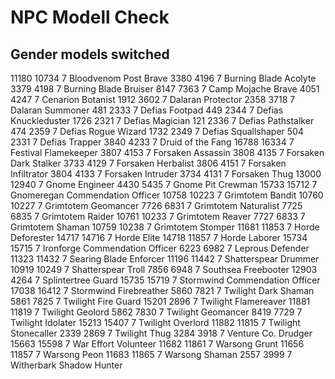 NPC Modell Check
==================

Gender models switched
----------------------
11180   10734   7   Bloodvenom Post Brave
3380    4196    7   Burning Blade Acolyte
3379    4198    7   Burning Blade Bruiser
8147    7363    7   Camp Mojache Brave
4051    4247    7   Cenarion Botanist
1912    3602    7   Dalaran Protector
2358    3718    7   Dalaran Summoner
481     2333    7   Defias Footpad
449     2344    7   Defias Knuckleduster
1726    2321    7   Defias Magician
121     2336    7   Defias Pathstalker
474     2359    7   Defias Rogue Wizard
1732    2349    7   Defias Squallshaper
504     2331    7   Defias Trapper
3840    4233    7   Druid of the Fang
16788   16334   7   Festival Flamekeeper
3807    4153    7   Forsaken Assassin
3808    4135    7   Forsaken Dark Stalker
3733    4129    7   Forsaken Herbalist
3806    4151    7   Forsaken Infiltrator
3804    4133    7   Forsaken Intruder
3734    4131    7   Forsaken Thug
13000   12940   7   Gnome Engineer
4430    5435    7   Gnome Pit Crewman
15733   15712   7   Gnomeregan Commendation Officer
10758   10223   7   Grimtotem Bandit
10760   10227   7   Grimtotem Geomancer
7726    6831    7   Grimtotem Naturalist
7725    6835    7   Grimtotem Raider
10761   10233   7   Grimtotem Reaver
7727    6833    7   Grimtotem Shaman
10759   10238   7   Grimtotem Stomper
11681   11853   7   Horde Deforester
14717   14716   7   Horde Elite
14718   11857   7   Horde Laborer
15734   15715   7   Ironforge Commendation Officer
6223    6982    7   Leprous Defender
11323   11432   7   Searing Blade Enforcer
11196   11442   7   Shatterspear Drummer
10919   10249   7   Shatterspear Troll
7856    6948    7   Southsea Freebooter
12903   4264    7   Splintertree Guard
15735   15719   7   Stormwind Commendation Officer
17038   16412   7   Stormwind Firebreather
5860    7821    7   Twilight Dark Shaman
5861    7825    7   Twilight Fire Guard
15201   2896    7   Twilight Flamereaver
11881   11819   7   Twilight Geolord
5862    7830    7   Twilight Geomancer
8419    7729    7   Twilight Idolater
15213   15407   7   Twilight Overlord
11882   11815   7   Twilight Stonecaller
2339    2869    7   Twilight Thug
3284    3918    7   Venture Co. Drudger
15663   15598   7   War Effort Volunteer
11682   11861   7   Warsong Grunt
11656   11857   7   Warsong Peon
11683   11865   7   Warsong Shaman
2557    3999    7   Witherbark Shadow Hunter
